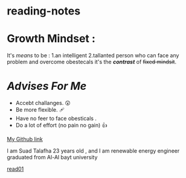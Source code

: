 # reading-notes
# Growth Mindset :
 It's *means* to be :
 1.an intelligent
 2.tallanted person who can face any problem and overcome obestecals it's the **_contrast_** of ~~fixed mindsit~~.
 
 # ***Advises For Me*** 
- Accebt challanges. 😲
 - Be more flexible. 🩹
 - Have no feer to face obesticals .
 - Do a lot of effort (no pain no gain)  👍  
 
 [My Github link](https://github.com/suadtalafha)
 
 I am Suad Talafha 23 years old , and I am renewable energy engineer graduated from  Al-Al bayt university 
 
 [read01](read01-learningmarkdown)
